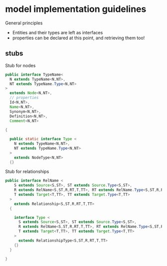 # model implementation guidelines

General principles

- Entities and their types are left as interfaces
- properties can be declared at this point, and retrieving them too!


## stubs

Stub for nodes

``` java
public interface TypeName<
  N extends TypeName<N,NT>,
  NT extends TypeName.Type<N,NT>
> 
  extends Node<N,NT>,
  // properties
  Id<N,NT>,
  Name<N,NT>,
  Synonym<N,NT>,
  Definition<N,NT>,
  Comment<N,NT>
  
{

  public static interface Type <
    N extends TypeName<N,NT>,
    NT extends TypeName.Type<N,NT>
  > 
    extends NodeType<N,NT>
  {}
```


Stub for relationships


``` java
public interface RelName <
    S extends Source<S,ST>, ST extends Source.Type<S,ST>,
    R extends RelName<S,ST,R,RT,T,TT>, RT extends RelName.Type<S,ST,R,RT,T,TT>,
    T extends Target<T,TT>, TT extends Target.Type<T,TT>
  >
    extends Relationship<S,ST,R,RT,T,TT>
  {

    interface Type <
      S extends Source<S,ST>, ST extends Source.Type<S,ST>,
      R extends RelName<S,ST,R,RT,T,TT>, RT extends RelName.Type<S,ST,R,RT,T,TT>,
      T extends Target<T,TT>, TT extends Target.Type<T,TT>
    >
      extends RelationshipType<S,ST,R,RT,T,TT>
    {}
  }

}
```
